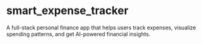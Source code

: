 # smart_expense_tracker
A full-stack personal finance app that helps users track expenses, visualize spending patterns, and get AI-powered financial insights.

